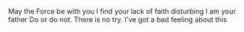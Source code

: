 May the Force be with you 
I find your lack of faith disturbing 
I am your father 
Do or do not. There is no try. 
I've got a bad feeling about this
